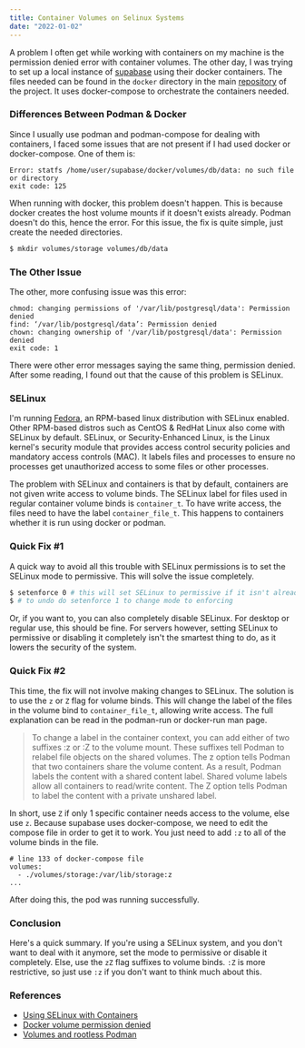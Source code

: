 ```yaml
---
title: Container Volumes on Selinux Systems
date: "2022-01-02"
---
```


A problem I often get while working with containers on my machine is the
permission denied error with container volumes. The other day, I was trying to
set up a local instance of [supabase](https://supabase.com/) using their docker
containers. The files needed can be found in the `docker` directory in the main
[repository](https://github.com/supabase/supabase/tree/master/docker) of the 
project. It uses docker-compose to orchestrate the containers needed.

### Differences Between Podman & Docker 
Since I usually use podman and podman-compose for dealing with containers, I 
faced some issues that are not present if I had used docker or docker-compose. 
One of them is:
```sh-session
Error: statfs /home/user/supabase/docker/volumes/db/data: no such file or directory
exit code: 125
```

When running with docker, this problem doesn't happen. This is because docker
creates the host volume mounts if it doesn't exists already. Podman doesn't do
this, hence the error. For this issue, the fix is quite simple, just create the
needed directories.
```bash
$ mkdir volumes/storage volumes/db/data
```

### The Other Issue
The other, more confusing issue was this error:
```sh-session
chmod: changing permissions of '/var/lib/postgresql/data': Permission denied
find: ‘/var/lib/postgresql/data’: Permission denied
chown: changing ownership of '/var/lib/postgresql/data': Permission denied
exit code: 1
```

There were other error messages saying the same thing, permission denied. After
some reading, I found out that the cause of this problem is SELinux.

### SELinux
I'm running [Fedora](https://getfedora.org/), an RPM-based linux distribution 
with SELinux enabled. Other RPM-based distros such as CentOS & RedHat Linux also 
come with SELinux by default. SELinux, or Security-Enhanced Linux, is the Linux 
kernel's security module that provides access control security policies and 
mandatory access controls (MAC). It labels files and processes to ensure no 
processes get unauthorized access to some files or other processes.

The problem with SELinux and containers is that by default, containers are not
given write access to volume binds. The SELinux label for files used in regular
container volume binds is `container_t`. To have write access, the files need to
have the label `container_file_t`. This happens to containers whether it is run
using docker or podman.

### Quick Fix #1
A quick way to avoid all this trouble with SELinux permissions is to set the
SELinux mode to permissive. This will solve the issue completely.
```bash
$ setenforce 0 # this will set SELinux to permissive if it isn't already
$ # to undo do setenforce 1 to change mode to enforcing
```

Or, if you want to, you can also completely disable SELinux. For desktop or
regular use, this should be fine. For servers however, setting SELinux to
permissive or disabling it completely isn't the smartest thing to do, as it
lowers the security of the system.

### Quick Fix #2
This time, the fix will not involve making changes to SELinux. The solution is
to use the `z` or `Z` flag for volume binds. This will change the label of the 
files in the volume bind to `container_file_t`, allowing write access. The full explanation can be read in the podman-run or docker-run man page.

>To change a label in the container context, you can add either of two suffixes
>:z  or :Z  to  the  volume  mount. These suffixes tell Podman to relabel file
>objects on the shared volumes. The z option tells Podman that two containers
>share the  volume  content. As a result, Podman labels the content with a 
>shared content label. Shared volume labels allow all containers to read/write
>content. The Z option tells Podman  to label the content with a private 
>unshared label.

In short, use `Z` if only 1 specific container needs access to the volume, else
use `z`. Because supabase uses docker-compose, we need to edit the compose file
in order to get it to work. You just need to add `:z` to all of the volume binds
in the file.
```docker
# line 133 of docker-compose file
volumes:
  - ./volumes/storage:/var/lib/storage:z
...
```

After doing this, the pod was running successfully. 

### Conclusion
Here's a quick summary. If you're using a SELinux system, and you don't want to
deal with it anymore, set the mode to permissive or disable it completely. Else,
use the `zZ` flag suffixes to volume binds. `:Z` is more restrictive, so just
use `:z` if you don't want to think much about this. 

### References
- [Using SELinux with
    Containers](https://www.arhea.net/posts/2020-04-28-selinux-for-containers.html)
- [Docker volume permission
    denied](https://discussion.fedoraproject.org/t/docker-volume-permission-denied/1948)
- [Volumes and rootless
    Podman](https://blog.christophersmart.com/2021/01/31/volumes-and-rootless-podman/)

